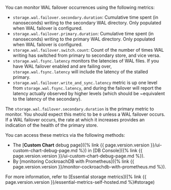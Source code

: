 You can monitor WAL failover occurrences using the following metrics:

- `storage.wal.failover.secondary.duration`: Cumulative time spent (in nanoseconds) writing to the secondary WAL directory. Only populated when WAL failover is configured.
- `storage.wal.failover.primary.duration`: Cumulative time spent (in nanoseconds) writing to the primary WAL directory. Only populated when WAL failover is configured.
- `storage.wal.failover.switch.count`: Count of the number of times WAL writing has switched from primary to secondary store, and vice versa.
- `storage.wal.fsync.latency` monitors the latencies of WAL files. If you have WAL failover enabled and are failing over, `storage.wal.fsync.latency` will include the latency of the stalled primary. 
- `storage.wal.failover.write_and_sync.latency` metric is up one level from `storage.wal.fsync.latency`, and during the failover will report the latency actually observed by higher levels (which should be ~equivalent to the latency of the secondary).

The `storage.wal.failover.secondary.duration` is the primary metric to monitor. You should expect this metric to be `0` unless a WAL failover occurs. If a WAL failover occurs, the rate at which it increases provides an indication of the health of the primary store.

You can access these metrics via the following methods:

- The [**Custom Chart** debug page]({% link {{ page.version.version }}/ui-custom-chart-debug-page.md %}) in [DB Console]({% link {{ page.version.version }}/ui-custom-chart-debug-page.md %}).
- By [monitoring CockroachDB with Prometheus]({% link {{ page.version.version }}/monitor-cockroachdb-with-prometheus.md %}).

For more information, refer to [Essential storage metrics]({% link {{ page.version.version }}/essential-metrics-self-hosted.md %}#storage)
